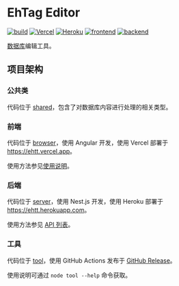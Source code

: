 # EhTag Editor

[![build](https://github.com/EhTagTranslation/Editor/workflows/build/badge.svg)](https://github.com/EhTagTranslation/Editor/actions?query=workflow%3Abuild)
[![Vercel](https://img.shields.io/github/deployments/EhTagTranslation/Editor/Production?label=Vercel&logo=vercel)](https://github.com/EhTagTranslation/Editor/deployments?environment=Production#activity-log)
[![Heroku](https://img.shields.io/github/deployments/EhTagTranslation/Editor/ehtt?label=Heroku&logo=Heroku)](https://github.com/EhTagTranslation/Editor/deployments?environment=ehtt#activity-log)
[![frontend](https://img.shields.io/website?label=frontend&logo=angular&url=https://ehtt.vercel.app)](https://ehtt.vercel.app/)
[![backend](https://img.shields.io/website?label=backend&logo=nestjs&url=https://ehtt.herokuapp.com/database)](https://ehtt.herokuapp.com/)

[数据库](../../../Database)编辑工具。

## 项目架构

### 公共类

代码位于 [shared](./src/shared)，包含了对数据库内容进行处理的相关类型。

### 前端

代码位于 [browser](./src/browser)，使用 Angular 开发，使用 Vercel 部署于 <https://ehtt.vercel.app>。

使用方法参见[使用说明](../../wiki)。

### 后端

代码位于 [server](./src/server)，使用 Nest.js 开发，使用 Heroku 部署于 <https://ehtt.herokuapp.com>。

使用方法参见 [API 列表](https://ehtt.herokuapp.com/static/index.html)。

### 工具

代码位于 [tool](./src/tool)，使用 GitHub Actions 发布于 [GitHub Release](https://github.com/EhTagTranslation/Editor/releases)。

使用说明可通过 `node tool --help` 命令获取。
